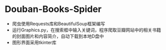 # Douban-Books-Spider 
* 爬虫使用Requests库和BeautifulSoup框架编写 
* 运行Graphics.py，在搜索框中输入关键词，程序爬取豆瓣网站中的相关书籍的封面图片和内容简介，自动下载到本地D盘中 
* 图形界面采用tkinter库
